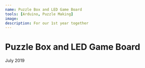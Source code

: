 ```yaml
---
name: Puzzle Box and LED Game Board
tools: [Arduino, Puzzle Making]
image:
description: For our 1st year together
---
```


# Puzzle Box and LED Game Board
July 2019
